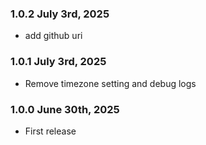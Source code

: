 ### 1.0.2 July 3rd, 2025
* add github uri

### 1.0.1 July 3rd, 2025
* Remove timezone setting and debug logs

### 1.0.0 June 30th, 2025
* First release
